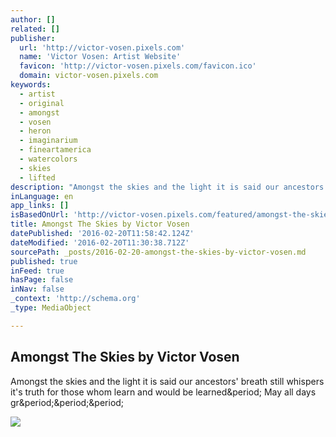 ```yaml
---
author: []
related: []
publisher:
  url: 'http://victor-vosen.pixels.com'
  name: 'Victor Vosen: Artist Website'
  favicon: 'http://victor-vosen.pixels.com/favicon.ico'
  domain: victor-vosen.pixels.com
keywords:
  - artist
  - original
  - amongst
  - vosen
  - heron
  - imaginarium
  - fineartamerica
  - watercolors
  - skies
  - lifted
description: "Amongst the skies and the light it is said our ancestors' breath still whispers it's truth for those whom learn and would be learned. May all days gr..."
inLanguage: en
app_links: []
isBasedOnUrl: 'http://victor-vosen.pixels.com/featured/amongst-the-skies-victor-vosen.html'
title: Amongst The Skies by Victor Vosen
datePublished: '2016-02-20T11:58:42.124Z'
dateModified: '2016-02-20T11:30:38.712Z'
sourcePath: _posts/2016-02-20-amongst-the-skies-by-victor-vosen.md
published: true
inFeed: true
hasPage: false
inNav: false
_context: 'http://schema.org'
_type: MediaObject

---
```

<article style=""><h1>Amongst The Skies by Victor Vosen</h1><p>Amongst the skies and the light it is said our ancestors' breath still whispers it's truth for those whom learn and would be learned&amp;period; May all days gr&amp;period;&amp;period;&amp;period;</p><img src="http://images.fineartamerica.com/images/artworkimages/mediumlarge/1/amongst-the-skies-victor-vosen.jpg" /></article>